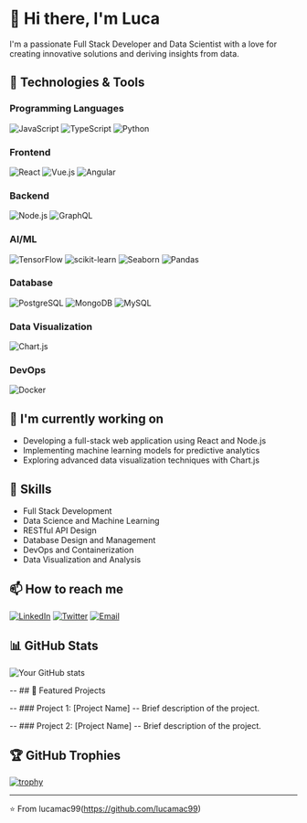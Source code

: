 # 👋 Hi there, I'm Luca

I'm a passionate Full Stack Developer and Data Scientist with a love for creating innovative solutions and deriving insights from data.

## 🚀 Technologies & Tools

### Programming Languages
![JavaScript](https://img.shields.io/badge/-JavaScript-F7DF1E?style=flat-square&logo=javascript&logoColor=black)
![TypeScript](https://img.shields.io/badge/-TypeScript-3178C6?style=flat-square&logo=typescript&logoColor=white)
![Python](https://img.shields.io/badge/-Python-3776AB?style=flat-square&logo=python&logoColor=white)

### Frontend
![React](https://img.shields.io/badge/-React-61DAFB?style=flat-square&logo=react&logoColor=black)
![Vue.js](https://img.shields.io/badge/-Vue.js-4FC08D?style=flat-square&logo=vue.js&logoColor=white)
![Angular](https://img.shields.io/badge/-Angular-DD0031?style=flat-square&logo=angular&logoColor=white)

### Backend
![Node.js](https://img.shields.io/badge/-Node.js-339933?style=flat-square&logo=node.js&logoColor=white)
![GraphQL](https://img.shields.io/badge/-GraphQL-E10098?style=flat-square&logo=graphql&logoColor=white)

### AI/ML
![TensorFlow](https://img.shields.io/badge/-TensorFlow-FF6F00?style=flat-square&logo=tensorflow&logoColor=white)
![scikit-learn](https://img.shields.io/badge/-scikit_learn-F7931E?style=flat-square&logo=scikit-learn&logoColor=white)
![Seaborn](https://img.shields.io/badge/-Seaborn-3776AB?style=flat-square&logo=python&logoColor=white)
![Pandas](https://img.shields.io/badge/-Pandas-150458?style=flat-square&logo=pandas&logoColor=white)

### Database
![PostgreSQL](https://img.shields.io/badge/-PostgreSQL-336791?style=flat-square&logo=postgresql&logoColor=white)
![MongoDB](https://img.shields.io/badge/-MongoDB-47A248?style=flat-square&logo=mongodb&logoColor=white)
![MySQL](https://img.shields.io/badge/-MySQL-4479A1?style=flat-square&logo=mysql&logoColor=white)

### Data Visualization
![Chart.js](https://img.shields.io/badge/-Chart.js-FF6384?style=flat-square&logo=chart.js&logoColor=white)

### DevOps
![Docker](https://img.shields.io/badge/-Docker-2496ED?style=flat-square&logo=docker&logoColor=white)

## 🔭 I'm currently working on

- Developing a full-stack web application using React and Node.js
- Implementing machine learning models for predictive analytics
- Exploring advanced data visualization techniques with Chart.js

## 💼 Skills

- Full Stack Development
- Data Science and Machine Learning
- RESTful API Design
- Database Design and Management
- DevOps and Containerization
- Data Visualization and Analysis

## 📫 How to reach me

[![LinkedIn](https://img.shields.io/badge/-LinkedIn-0077B5?style=flat-square&logo=linkedin&logoColor=white)](https://www.linkedin.com/in/yourusername/)
[![Twitter](https://img.shields.io/badge/-Twitter-1DA1F2?style=flat-square&logo=twitter&logoColor=white)](https://twitter.com/yourusername)
[![Email](https://img.shields.io/badge/-Email-D14836?style=flat-square&logo=gmail&logoColor=white)](mailto:youremail@example.com)

## 📊 GitHub Stats

![Your GitHub stats](https://github-readme-stats.vercel.app/api?username=yourusername&show_icons=true&theme=radical)

-- ## 🌟 Featured Projects

-- ### Project 1: [Project Name]
-- Brief description of the project.

-- ### Project 2: [Project Name]
-- Brief description of the project.

## 🏆 GitHub Trophies

[![trophy](https://github-profile-trophy.vercel.app/?username=yourusername&theme=onedark)](https://github.com/ryo-ma/github-profile-trophy)

---

⭐️ From lucamac99(https://github.com/lucamac99)
